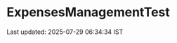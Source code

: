 # ExpensesManagementTest




















































































































Last updated: 2025-07-29 06:34:34 IST
